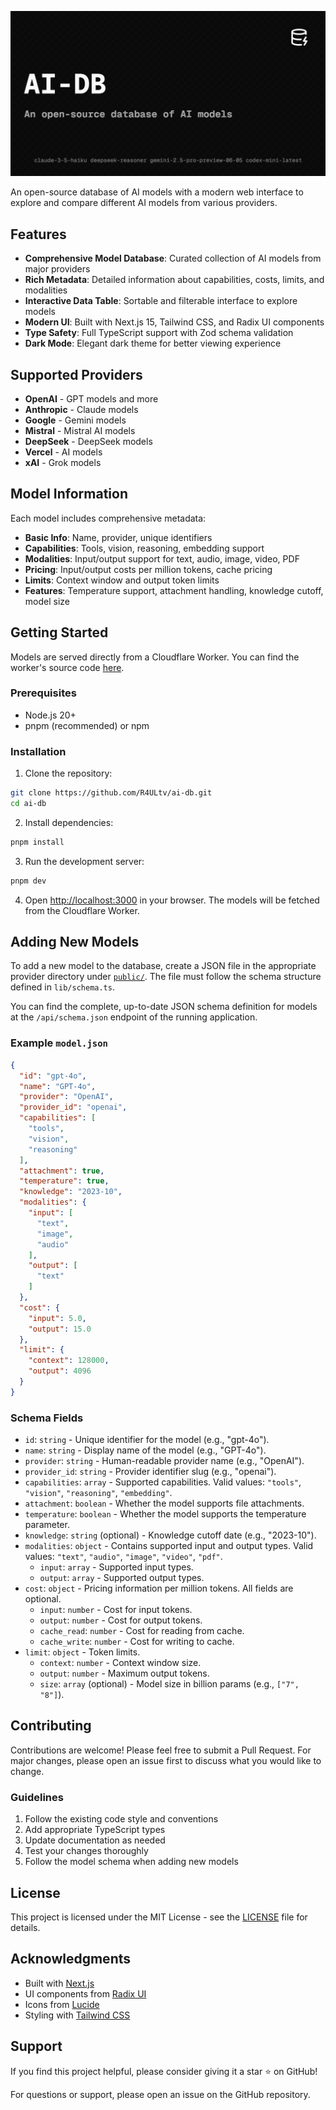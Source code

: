 ![AI-DB](./public/og-image.png)

An open-source database of AI models with a modern web interface to explore and compare different AI models from various providers.

## Features

- **Comprehensive Model Database**: Curated collection of AI models from major providers
- **Rich Metadata**: Detailed information about capabilities, costs, limits, and modalities
- **Interactive Data Table**: Sortable and filterable interface to explore models
- **Modern UI**: Built with Next.js 15, Tailwind CSS, and Radix UI components
- **Type Safety**: Full TypeScript support with Zod schema validation
- **Dark Mode**: Elegant dark theme for better viewing experience

## Supported Providers

- **OpenAI** - GPT models and more
- **Anthropic** - Claude models
- **Google** - Gemini models
- **Mistral** - Mistral AI models
- **DeepSeek** - DeepSeek models
- **Vercel** - AI models
- **xAI** - Grok models

## Model Information

Each model includes comprehensive metadata:

- **Basic Info**: Name, provider, unique identifiers
- **Capabilities**: Tools, vision, reasoning, embedding support
- **Modalities**: Input/output support for text, audio, image, video, PDF
- **Pricing**: Input/output costs per million tokens, cache pricing
- **Limits**: Context window and output token limits
- **Features**: Temperature support, attachment handling, knowledge cutoff, model size

## Getting Started

Models are served directly from a Cloudflare Worker. You can find the worker's source code [here](https://github.com/R4ULtv/ai-db/tree/main/.cloudflare/apis/src).

### Prerequisites

- Node.js 20+
- pnpm (recommended) or npm

### Installation

1. Clone the repository:
```bash
git clone https://github.com/R4ULtv/ai-db.git
cd ai-db
```

2. Install dependencies:
```bash
pnpm install
```

3. Run the development server:
```bash
pnpm dev
```

4. Open [http://localhost:3000](http://localhost:3000) in your browser. The models will be fetched from the Cloudflare Worker.

## Adding New Models

To add a new model to the database, create a JSON file in the appropriate provider directory under [`public/`](.cloudflare/apis/public).
The file must follow the schema structure defined in `lib/schema.ts`.

You can find the complete, up-to-date JSON schema definition for models at the `/api/schema.json` endpoint of the running application.

### Example `model.json`

```json
{
  "id": "gpt-4o",
  "name": "GPT-4o",
  "provider": "OpenAI",
  "provider_id": "openai",
  "capabilities": [
    "tools",
    "vision",
    "reasoning"
  ],
  "attachment": true,
  "temperature": true,
  "knowledge": "2023-10",
  "modalities": {
    "input": [
      "text",
      "image",
      "audio"
    ],
    "output": [
      "text"
    ]
  },
  "cost": {
    "input": 5.0,
    "output": 15.0
  },
  "limit": {
    "context": 128000,
    "output": 4096
  }
}
```

### Schema Fields

- `id`: `string` - Unique identifier for the model (e.g., "gpt-4o").
- `name`: `string` - Display name of the model (e.g., "GPT-4o").
- `provider`: `string` - Human-readable provider name (e.g., "OpenAI").
- `provider_id`: `string` - Provider identifier slug (e.g., "openai").
- `capabilities`: `array` - Supported capabilities. Valid values: `"tools"`, `"vision"`, `"reasoning"`, `"embedding"`.
- `attachment`: `boolean` - Whether the model supports file attachments.
- `temperature`: `boolean` - Whether the model supports the temperature parameter.
- `knowledge`: `string` (optional) - Knowledge cutoff date (e.g., "2023-10").
- `modalities`: `object` - Contains supported input and output types. Valid values: `"text"`, `"audio"`, `"image"`, `"video"`, `"pdf"`.
    - `input`: `array` - Supported input types.
    - `output`: `array` - Supported output types.
- `cost`: `object` - Pricing information per million tokens. All fields are optional.
    - `input`: `number` - Cost for input tokens.
    - `output`: `number` - Cost for output tokens.
    - `cache_read`: `number` - Cost for reading from cache.
    - `cache_write`: `number` - Cost for writing to cache.
- `limit`: `object` - Token limits.
    - `context`: `number` - Context window size.
    - `output`: `number` - Maximum output tokens.
    - `size`: `array` (optional) - Model size in billion params (e.g., `["7", "8"]`).

## Contributing

Contributions are welcome! Please feel free to submit a Pull Request. For major changes, please open an issue first to discuss what you would like to change.

### Guidelines

1. Follow the existing code style and conventions
2. Add appropriate TypeScript types
3. Update documentation as needed
4. Test your changes thoroughly
5. Follow the model schema when adding new models

## License

This project is licensed under the MIT License - see the [LICENSE](LICENSE) file for details.

## Acknowledgments

- Built with [Next.js](https://nextjs.org/)
- UI components from [Radix UI](https://www.radix-ui.com/)
- Icons from [Lucide](https://lucide.dev/)
- Styling with [Tailwind CSS](https://tailwindcss.com/)

## Support

If you find this project helpful, please consider giving it a star ⭐ on GitHub!

For questions or support, please open an issue on the GitHub repository.
